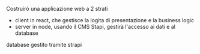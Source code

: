 Costruirò una applicazione web a 2 strati
- client in react, che gestisce la logita di presentazione e la business logic
- server in node, usando il CMS Stapi, gestirà l'accesso ai dati e al database


database gestito tramite strapi